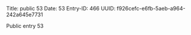 Title: public 53
Date: 53
Entry-ID: 466
UUID: f926cefc-e6fb-5aeb-a964-242a645e7731

Public entry 53

